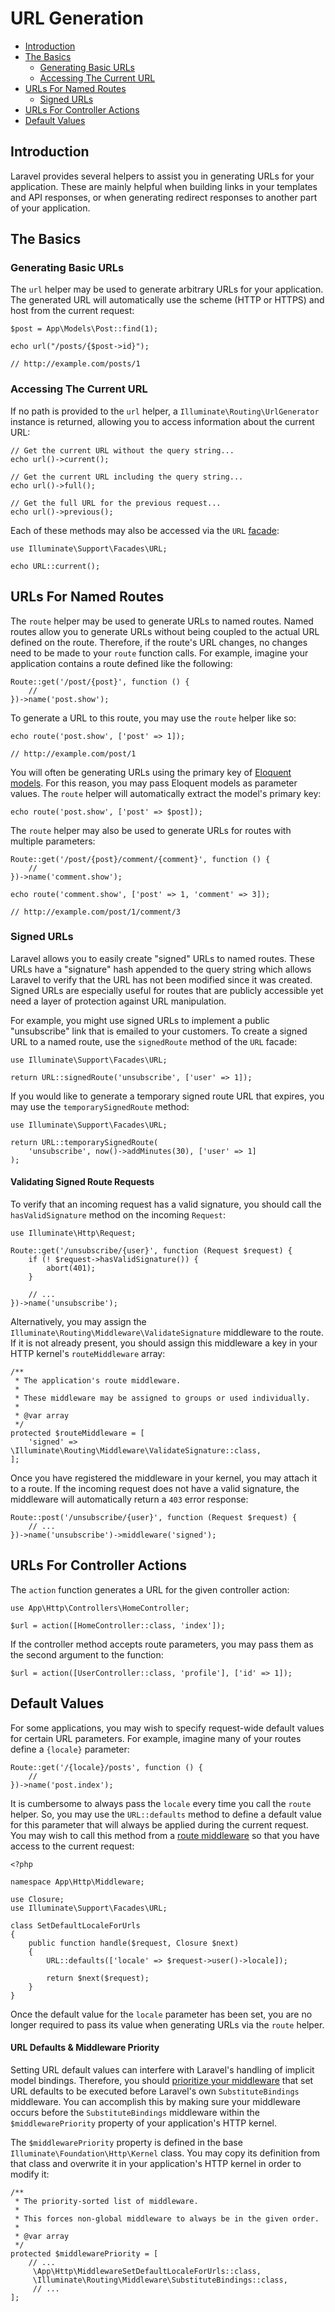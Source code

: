 # URL Generation

- [Introduction](#introduction)
- [The Basics](#the-basics)
    - [Generating Basic URLs](#generating-basic-urls)
    - [Accessing The Current URL](#accessing-the-current-url)
- [URLs For Named Routes](#urls-for-named-routes)
    - [Signed URLs](#signed-urls)
- [URLs For Controller Actions](#urls-for-controller-actions)
- [Default Values](#default-values)

<a name="introduction"></a>
## Introduction

Laravel provides several helpers to assist you in generating URLs for your application. These are mainly helpful when building links in your templates and API responses, or when generating redirect responses to another part of your application.

<a name="the-basics"></a>
## The Basics

<a name="generating-basic-urls"></a>
### Generating Basic URLs

The `url` helper may be used to generate arbitrary URLs for your application. The generated URL will automatically use the scheme (HTTP or HTTPS) and host from the current request:

    $post = App\Models\Post::find(1);

    echo url("/posts/{$post->id}");

    // http://example.com/posts/1

<a name="accessing-the-current-url"></a>
### Accessing The Current URL

If no path is provided to the `url` helper, a `Illuminate\Routing\UrlGenerator` instance is returned, allowing you to access information about the current URL:

    // Get the current URL without the query string...
    echo url()->current();

    // Get the current URL including the query string...
    echo url()->full();

    // Get the full URL for the previous request...
    echo url()->previous();

Each of these methods may also be accessed via the `URL` [facade](/docs/{{version}}/facades):

    use Illuminate\Support\Facades\URL;

    echo URL::current();

<a name="urls-for-named-routes"></a>
## URLs For Named Routes

The `route` helper may be used to generate URLs to named routes. Named routes allow you to generate URLs without being coupled to the actual URL defined on the route. Therefore, if the route's URL changes, no changes need to be made to your `route` function calls. For example, imagine your application contains a route defined like the following:

    Route::get('/post/{post}', function () {
        //
    })->name('post.show');

To generate a URL to this route, you may use the `route` helper like so:

    echo route('post.show', ['post' => 1]);

    // http://example.com/post/1

You will often be generating URLs using the primary key of [Eloquent models](/docs/{{version}}/eloquent). For this reason, you may pass Eloquent models as parameter values. The `route` helper will automatically extract the model's primary key:

    echo route('post.show', ['post' => $post]);

The `route` helper may also be used to generate URLs for routes with multiple parameters:

    Route::get('/post/{post}/comment/{comment}', function () {
        //
    })->name('comment.show');

    echo route('comment.show', ['post' => 1, 'comment' => 3]);

    // http://example.com/post/1/comment/3

<a name="signed-urls"></a>
### Signed URLs

Laravel allows you to easily create "signed" URLs to named routes. These URLs have a "signature" hash appended to the query string which allows Laravel to verify that the URL has not been modified since it was created. Signed URLs are especially useful for routes that are publicly accessible yet need a layer of protection against URL manipulation.

For example, you might use signed URLs to implement a public "unsubscribe" link that is emailed to your customers. To create a signed URL to a named route, use the `signedRoute` method of the `URL` facade:

    use Illuminate\Support\Facades\URL;

    return URL::signedRoute('unsubscribe', ['user' => 1]);

If you would like to generate a temporary signed route URL that expires, you may use the `temporarySignedRoute` method:

    use Illuminate\Support\Facades\URL;

    return URL::temporarySignedRoute(
        'unsubscribe', now()->addMinutes(30), ['user' => 1]
    );

#### Validating Signed Route Requests

To verify that an incoming request has a valid signature, you should call the `hasValidSignature` method on the incoming `Request`:

    use Illuminate\Http\Request;

    Route::get('/unsubscribe/{user}', function (Request $request) {
        if (! $request->hasValidSignature()) {
            abort(401);
        }

        // ...
    })->name('unsubscribe');

Alternatively, you may assign the `Illuminate\Routing\Middleware\ValidateSignature` middleware to the route. If it is not already present, you should assign this middleware a key in your HTTP kernel's `routeMiddleware` array:

    /**
     * The application's route middleware.
     *
     * These middleware may be assigned to groups or used individually.
     *
     * @var array
     */
    protected $routeMiddleware = [
        'signed' => \Illuminate\Routing\Middleware\ValidateSignature::class,
    ];

Once you have registered the middleware in your kernel, you may attach it to a route. If the incoming request does not have a valid signature, the middleware will automatically return a `403` error response:

    Route::post('/unsubscribe/{user}', function (Request $request) {
        // ...
    })->name('unsubscribe')->middleware('signed');

<a name="urls-for-controller-actions"></a>
## URLs For Controller Actions

The `action` function generates a URL for the given controller action:

    use App\Http\Controllers\HomeController;

    $url = action([HomeController::class, 'index']);

If the controller method accepts route parameters, you may pass them as the second argument to the function:

    $url = action([UserController::class, 'profile'], ['id' => 1]);

<a name="default-values"></a>
## Default Values

For some applications, you may wish to specify request-wide default values for certain URL parameters. For example, imagine many of your routes define a `{locale}` parameter:

    Route::get('/{locale}/posts', function () {
        //
    })->name('post.index');

It is cumbersome to always pass the `locale` every time you call the `route` helper. So, you may use the `URL::defaults` method to define a default value for this parameter that will always be applied during the current request. You may wish to call this method from a [route middleware](/docs/{{version}}/middleware#assigning-middleware-to-routes) so that you have access to the current request:

    <?php

    namespace App\Http\Middleware;

    use Closure;
    use Illuminate\Support\Facades\URL;

    class SetDefaultLocaleForUrls
    {
        public function handle($request, Closure $next)
        {
            URL::defaults(['locale' => $request->user()->locale]);

            return $next($request);
        }
    }

Once the default value for the `locale` parameter has been set, you are no longer required to pass its value when generating URLs via the `route` helper.

#### URL Defaults & Middleware Priority

Setting URL default values can interfere with Laravel's handling of implicit model bindings. Therefore, you should [prioritize your middleware](https://laravel.com/docs/{{version}}/middleware#sorting-middleware) that set URL defaults to be executed before Laravel's own `SubstituteBindings` middleware. You can accomplish this by making sure your middleware occurs before the `SubstituteBindings` middleware within the `$middlewarePriority` property of your application's HTTP kernel.

The `$middlewarePriority` property is defined in the base `Illuminate\Foundation\Http\Kernel` class. You may copy its definition from that class and overwrite it in your application's HTTP kernel in order to modify it:

    /**
     * The priority-sorted list of middleware.
     *
     * This forces non-global middleware to always be in the given order.
     *
     * @var array
     */
    protected $middlewarePriority = [
        // ...
         \App\Http\MiddlewareSetDefaultLocaleForUrls::class,
         \Illuminate\Routing\Middleware\SubstituteBindings::class,
         // ...
    ];
